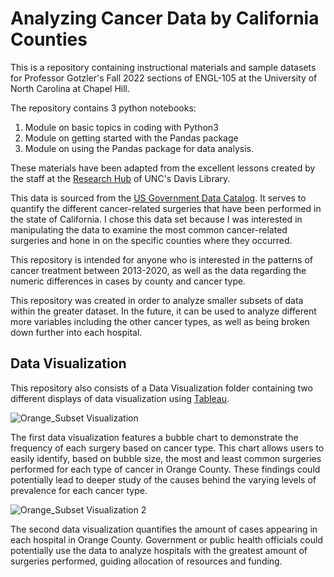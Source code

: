 # Analyzing Cancer Data by California Counties
This is a repository containing instructional materials and sample datasets for Professor Gotzler's Fall 2022 sections of ENGL-105 at the University of North Carolina at Chapel Hill.

The repository contains 3 python notebooks:
1. Module on basic topics in coding with Python3
2. Module on getting started with the Pandas package 
3. Module on using the Pandas package for data analysis. 

These materials have been adapted from the excellent lessons created by the staff at the [Research Hub](https://library.unc.edu/data/) of UNC's Davis Library. 

This data is sourced from the [US Government Data Catalog](https://catalog.data.gov/dataset/number-of-cancer-surgeries-volume-performed-in-california-hospitals-6e092). It serves to quantify the different cancer-related surgeries that have been performed in the state of California. I chose this data set because I was interested in manipulating the data to examine the most common cancer-related surgeries and hone in on the specific counties where they occurred. 

This repository is intended for anyone who is interested in the patterns of cancer treatment between 2013-2020, as well as the data regarding the numeric differences in cases by county and cancer type. 


This repository was created in order to analyze smaller subsets of data within the greater dataset. In the future, it can be used to analyze different more variables including the other cancer types, as well as being broken down further into each hospital. 

## Data Visualization

This repository also consists of a Data Visualization folder containing two different displays of data visualization using [Tableau](https://www.tableau.com/).

![Orange_Subset Visualization](https://user-images.githubusercontent.com/118300502/202927827-dafa942a-4297-4b06-9936-9d811b8601c9.jpg)

The first data visualization features a bubble chart to demonstrate the frequency of each surgery based on cancer type. This chart allows users to easily identify, based on bubble size, the most and least common surgeries performed for each type of cancer in Orange County. These findings could potentially lead to deeper study of the causes behind the varying levels of prevalence for each cancer type. 

![Orange_Subset Visualization 2](https://user-images.githubusercontent.com/118300502/202928202-07ea499a-5b21-4ff0-a7f2-e1f7c4cee05a.jpg)

The second data visualization quantifies the amount of cases appearing in each hospital in Orange County. Government or public health officials could potentially use the data to analyze hospitals with the greatest amount of surgeries performed, guiding allocation of resources and funding.  
